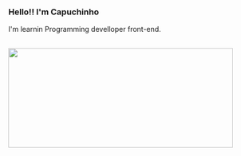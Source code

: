 ### Hello!! I'm Capuchinho

I'm learnin Programming develloper front-end.

##

<div>
  <img width="450" height="200em" src="https://github-readme-stats.vercel.app/api?username=capuchinho03&show_icons=true&theme=dracula" />
</div>

##

